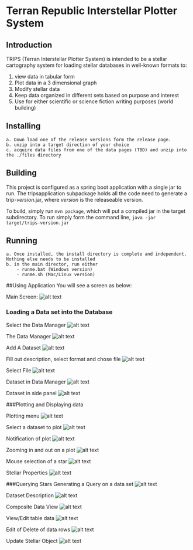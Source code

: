 # Terran Republic Interstellar Plotter System
## Introduction

TRIPS (Terran Interstellar Plotter System) is intended to be a stellar cartography system for loading stellar databases in well-known formats to:
1. view data in tabular form
2. Plot data in a 3 dimensional graph
3. Modify stellar data 
4. Keep data organized in different sets based on purpose and interest
5. Use for either scientific or science fiction writing purposes (world building)

## Installing
    a. Down load one of the release versions form the release page.
    b. unzip into a target direction of your choice
    c. acquire data files from one of the data pages (TBD) and unzip into the ./files directory

## Building
This project is configured as a spring boot application with a single jar to run.
The tripsapplication subpackage holds all the code need to generate a trip-_version_.jar, where _version_ is the releaseable version.

To build, simply run `mvn package`, which will put a compiled jar in the target subdirectory.
To run simply form the command line, `java -jar target/trips-version.jar`

## Running
    a. Once installed, the install directory is complete and independent. Nothing else needs to be installed
    b. in the main director, run either
        - runme.bat (Windows version)
        - runme.sh (Mac/Linux version)
        
        
##Using Application
You will see a screen as below:

Main Screen: 
![alt text](docs/1MainScreenStart.png "Main Screen")

### Loading a Data set into the Database

Select the Data Manager
![alt text](docs/2SelectDataManager.png "Select Data Manager")

The Data Manager
![alt text](docs/3DataManager.png "Data Manager")

Add A Dataset
![alt text](docs/4AddDataSet.png "Add a dataset")

Fill out description, select format and chose file
![alt text](docs/5FillOutSelectFormat.png "Choose set")

Select File
![alt text](docs/6SelectFile_Mac.png "Select File")

Dataset in Data Manager
![alt text](docs/7AfterLoaded.png "File loaded")

Dataset in side panel
![alt text](docs/8DataSetInSidePanel.png "After loaded")

###Plotting and Displaying data

Plotting menu
![alt text](docs/9PlotStars.png "Plot Menu")

Select a dataset to plot
![alt text](docs/10SelectDataSetToPlot.png "Selection")

Notification of plot
![alt text](docs/11PlotNotification.png "Notification")

Zooming in and out on a plot
![alt text](docs/12ZoomInOnPlot.png "Plot zoom")

Mouse selection of a star
![alt text](docs/13MouseHoverSelect.png "Mouse selection")

Stellar Properties
![alt text](docs/14QueryDialog.png "Properties")

###Querying Stars
Generating a Query on a data set
![alt text](docs/15QueryDialog.png "Query")

Dataset Description
![alt text](docs/16DataSetDescribe.png "Describe")

Composite Data View
![alt text](docs/17CompositePlotQueryView.png "Composite")

View/Edit table data
![alt text](docs/18ViewEditData.png "View/Edit data")

Edit of Delete of data rows
![alt text](docs/19EditDelete.png "edit/delete")

Update Stellar Object
![alt text](docs/20EditStar.png "Update Stellar Object")





